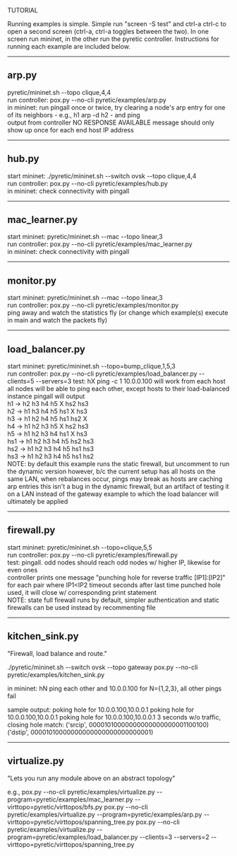 TUTORIAL

Running examples is simple.  Simple run "screen -S test" and ctrl-a ctrl-c to open a second screen (ctrl-a, ctrl-a toggles between the two).
In one screen run mininet, in the other run the pyretic controller.
Instructions for running each example are included below.

------------------------------
arp.py
------------------------------
pyretic/mininet.sh --topo clique,4,4                                                                                                                                                                                  
run controller: pox.py --no-cli pyretic/examples/arp.py                                                                                                                                                                             
in mininet: run pingall    once or twice, try clearing a node's arp entry for one of its neighbors - e.g., h1 arp -d h2 - and ping                                                                                                            
output from controller    NO RESPONSE AVAILABLE message should only show up once for each end host IP address                                                                                                                               

------------------------------
hub.py
------------------------------
start mininet:  ./pyretic/mininet.sh --switch ovsk --topo clique,4,4                                                     
run controller: pox.py --no-cli pyretic/examples/hub.py                 
in mininet: check connectivity with pingall

------------------------------
mac_learner.py
------------------------------
start mininet:  pyretic/mininet.sh --mac --topo linear,3                                                                 
run controller: pox.py --no-cli pyretic/examples/mac_learner.py   
in mininet: check connectivity with pingall

------------------------------
monitor.py
------------------------------
start mininet:  pyretic/mininet.sh --mac --topo linear,3                                                                 
run controller: pox.py --no-cli pyretic/examples/monitor.py   
ping away and watch the statistics fly (or change which example(s) execute in main and watch the packets fly)

------------------------------
load_balancer.py
------------------------------
start mininet:  pyretic/mininet.sh --topo=bump_clique,1,5,3                                              
run controller: pox.py --no-cli pyretic/examples/load_balancer.py --clients=5 --servers=3
test:           hX ping -c 1 10.0.0.100 will work from each host                                       
                all nodes will be able to ping each other, except hosts to their load-balanced instance 
                pingall will output                                                                                                                                                                                               
                h1 -> h2 h3 h4 h5 X hs2 hs3                                                                     
                h2 -> h1 h3 h4 h5 hs1 X hs3                                                                     
                h3 -> h1 h2 h4 h5 hs1 hs2 X                                                                     
                h4 -> h1 h2 h3 h5 X hs2 hs3                                                                     
                h5 -> h1 h2 h3 h4 hs1 X hs3                                                                     
                hs1 -> h1 h2 h3 h4 h5 hs2 hs3                                                                  
                hs2 -> h1 h2 h3 h4 h5 hs1 hs3                                                                  
                hs3 -> h1 h2 h3 h4 h5 hs1 hs2                                                                  
NOTE: by default this example runs the static firewall, but uncomment to run the dynamic version
            however, b/c the current setup has all hosts on the same LAN, when rebalances occur, pings may break as hosts are caching arp entries
            this isn't a bug in the dynamic firewall, but an artifact of testing it on a LAN instead of the gateway example to which the load balancer will ultimately be applied

------------------------------
firewall.py
------------------------------
start mininet:  pyretic/mininet.sh --topo=clique,5,5                                                                      
run controller: pox.py --no-cli pyretic/examples/firewall.py                                                          
test:           pingall. odd nodes should reach odd nodes w/ higher IP, likewise for even ones     
                 controller prints one message "punching hole for reverse traffic [IP1]:[IP2]" for each pair where IP1<IP2 
                 timeout seconds after last time punched hole used, it will close w/ corresponding print statement          
NOTE: state full firewall runs by default, simpler authentication and static firewalls can be used instead by recommenting file

------------------------------
kitchen_sink.py
------------------------------
"Firewall, load balance and route."

./pyretic/mininet.sh --switch ovsk --topo gateway
pox.py --no-cli pyretic/examples/kitchen_sink.py 

in mininet:  hN ping each other and 10.0.0.100 for N={1,2,3}, all other pings fail

sample output:
poking hole for 10.0.0.100,10.0.0.1
poking hole for 10.0.0.100,10.0.0.1
poking hole for 10.0.0.100,10.0.0.1
3 seconds w/o traffic, closing hole match:
    ('srcip', 00001010000000000000000001100100)
    ('dstip', 00001010000000000000000000000001)


------------------------------
virtualize.py
------------------------------
"Lets you run any module above on an abstract topology"

e.g.,
pox.py --no-cli pyretic/examples/virtualize.py --program=pyretic/examples/mac_learner.py --virttopo=pyretic/virttopos/bfs.py
pox.py --no-cli pyretic/examples/virtualize.py --program=pyretic/examples/arp.py --virttopo=pyretic/virttopos/spanning_tree.py
pox.py --no-cli pyretic/examples/virtualize.py --program=pyretic/examples/load_balancer.py --clients=3 --servers=2 --virttopo=pyretic/virttopos/spanning_tree.py